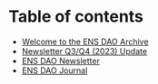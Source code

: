 # Table of contents

* [Welcome to the ENS DAO Archive](README.md)
* [Newsletter Q3/Q4 (2023) Update](newsletter-q3-q4-2023-update.md)
* [ENS DAO Newsletter](https://ens-dao-newsletter.gitbook.io/archive/v/editions/)
* [ENS DAO Journal](https://ens-dao-newsletter.gitbook.io/ens-dao-journal/)
